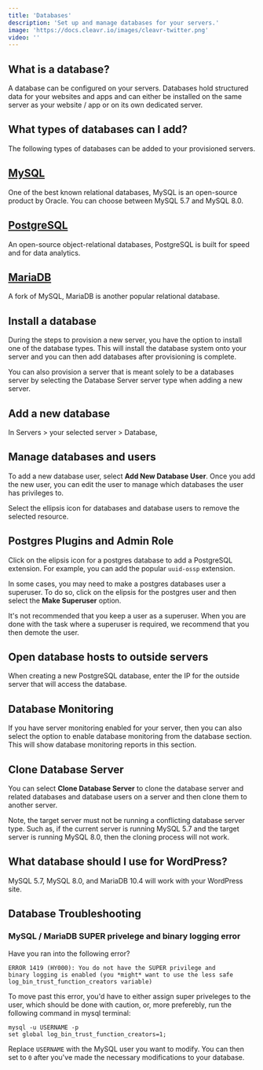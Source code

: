 ```yaml
---
title: 'Databases'
description: 'Set up and manage databases for your servers.'
image: 'https://docs.cleavr.io/images/cleavr-twitter.png'
video: ''
---
```



## What is a database?
A database can be configured on your servers. Databases hold structured data for your websites and apps and can either be 
installed on the same server as your website / app or on its own dedicated server.

## What types of databases can I add?
The following types of databases can be added to your provisioned servers.

## [MySQL](https://www.mysql.com/)
One of the best known relational databases, MySQL is an open-source product by Oracle. You can choose between MySQL 5.7 and MySQL 8.0.

## [PostgreSQL](https://www.postgresql.org/)
An open-source object-relational databases, PostgreSQL is built for speed and for data analytics. 

## [MariaDB](https://mariadb.org/)
A fork of MySQL, MariaDB is another popular relational database.

## Install a database 
During the steps to provision a new server, you have the option to install one of the database types. This will install the database system onto your server and you can then add databases after provisioning is complete.

<base-point>
You can also provision a server that is meant solely to be a databases server by selecting the Database Server server type when adding a new server. 
</base-point>

## Add a new database
In Servers > your selected server > Database, 

## Manage databases and users
To add a new database user, select **Add New Database User**. Once you add the new user, you can edit the user to manage which databases the user has privileges to. 

Select the ellipsis icon for databases and database users to remove the selected resource. 

## Postgres Plugins and Admin Role

Click on the elipsis icon for a postgres database to add a PostgreSQL extension. For example, you can add the popular `uuid-ossp` extension. 

In some cases, you may need to make a postgres databases user a superuser. To do so, click on the elipsis for the postgres user and then select the **Make Superuser** option. 

<base-alert>
It's not recommended that you keep a user as a superuser. When you are done with the task where a superuser is required, we recommend that you then demote the user. 
</base-alert>

## Open database hosts to outside servers
When creating a new PostgreSQL database, enter the IP for the outside server that will access the database. 

## Database Monitoring
If you have server monitoring enabled for your server, then you can also select the option to enable database monitoring from the database section. 
This will show database monitoring reports in this section. 

## Clone Database Server

You can select **Clone Database Server** to clone the database server and related databases and database users on a server and then clone them to another server. 

Note, the target server must not be running a conflicting database server type. Such as, if the current server is running MySQL 5.7 and the target server is running MySQL 8.0, then the cloning
process will not work. 

## What database should I use for WordPress?
MySQL 5.7, MySQL 8.0, and MariaDB 10.4 will work with your WordPress site.

## Database Troubleshooting

### MySQL / MariaDB SUPER privelege and binary logging error

Have you ran into the following error?

```
ERROR 1419 (HY000): You do not have the SUPER privilege and
binary logging is enabled (you *might* want to use the less safe
log_bin_trust_function_creators variable)
```

To move past this error, you'd have to either assign super priveleges to the user, which should be done with caution, or, more preferebly, run the following command in mysql terminal: 

```
mysql -u USERNAME -p
set global log_bin_trust_function_creators=1;
```

Replace `USERNAME` with the MySQL user you want to modify. You can then set to `0` after you've made the necessary modifications to your database. 